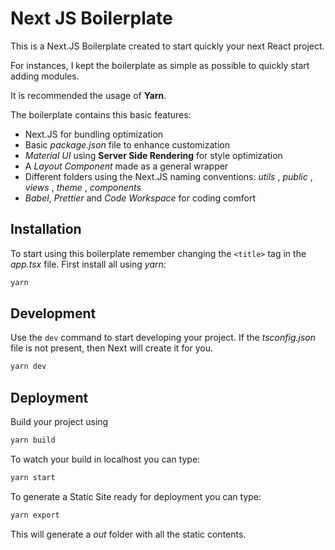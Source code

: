 # Next JS Boilerplate
This is a Next.JS Boilerplate created to start quickly your next React project.

For instances, I kept the boilerplate as simple as possible to quickly start adding modules.

It is recommended the usage of **Yarn**.


The boilerplate contains this basic features:
  - Next.JS for bundling optimization
  - Basic *package.json* file to enhance customization
  - *Material UI* using **Server Side Rendering** for style optimization
  - A _Layout Component_ made as a general wrapper
  - Different folders  using the Next.JS naming conventions: _utils_ , _public_ , _views_ , _theme_ , _components_ 
  - *Babel*, *Prettier* and *Code Workspace* for coding comfort
  
 ## Installation
 
 To start using this boilerplate remember changing the `<title>` tag in the _app.tsx_ file.
 First install all using _yarn_:
 ```bash
 yarn
 ```
 
## Development

Use the `dev` command to start developing your project. If the _tsconfig.json_ file is not present, then Next will create it for you.

 ```bash
 yarn dev
 ```
## Deployment

Build your project using

 ```bash
 yarn build
 ```
 
 To watch your build in localhost you can type:
 
  ```bash
 yarn start
 ```
 
 To generate a Static Site ready for deployment you can type:
 
  ```bash
 yarn export
 ```
 
This will generate a _out_ folder with all the static contents.

 

